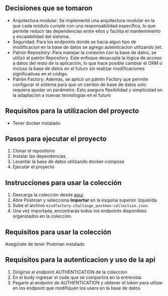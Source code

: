 ## Decisiones que se tomaron

- Arquitectura modular: Se implementó una arquitectura modular en la que cada módulo cumple con una responsabilidad específica, lo que permite reducir las dependencias entre ellos y facilita el mantenimiento y escalabilidad del sistema.
- Seguridad: Para los endpoints donde se hacia algun tipo de modificacion en la base de datos se agrego autenticacion utilizando jwt.
- Patrón Repository: Para manejar la conexión con la base de datos, se utilizó el patrón Repository. Este enfoque desacopla la lógica de acceso a datos del resto de la aplicación, lo que hace posible cambiar el ORM o incluso la base de datos en el futuro sin realizar modificaciones significativas en el código.
- Patrón Factory: Además, se aplicó un patrón Factory que permite configurar el sistema para que un cambio de base de datos solo requiera ajustar un parámetro. Esto asegura flexibilidad y simplicidad en la adaptación a nuevas tecnologías en el futuro

## Requisitos para la utilizacion del proyecto

- Tener docker instalado

## Pasos para ejecutar el proyecto

1. Clonar el repositorio
2. Instalar las dependencias
3. Levantar la base de datos utilizando docker-compose
4. Ejecutar el proyecto

## Instrucciones para usar la colección

1. Descarga la colección desde [aquí](./mindfactory-challenge_postman-collection.json).
2. Abre Postman y selecciona **Importar** en la esquina superior izquierda.
3. Sube el archivo `mindfactory-challenge_postman-collection.json`.
4. Una vez importada, encontrarás todos los endpoints disponibles organizados en la colección.

## Requisitos para usar la colección

Asegúrate de tener Postman instalado

## Requisitos para la autenticacion y uso de la api

1. Dirigirse al endpoint AUTHENTICATION de la coleccion
2. En el body ingresar el code que se compartira en la entrevista
3. Pegarle al endpoint de AUTHENTICATION y obtener el token para utlizar en los endpoint que modifiquen los users en la base de datos
